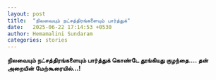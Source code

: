 ```yaml
---
layout: post
title:  "நிலவையும் நட்சத்திரங்களையும் பார்த்துக்"
date:   2025-06-22 17:14:53 +0530
author: Hemamalini Sundaram
categories: stories
---
```


**நிலவையும் நட்சத்திரங்களையும் பார்த்துக் கொண்டே தூங்கியது குழந்தை\.... தன் அறையின்
மேற்கூரையில்\...!**
